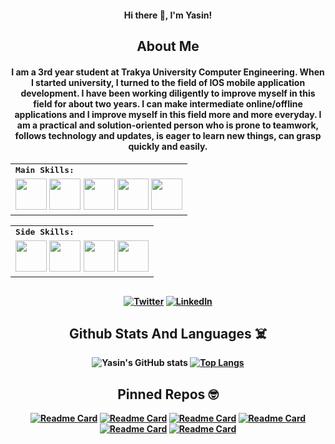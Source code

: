 
<h4 align="center">   Hi there 👋, I'm Yasin! <h4/>
<div align=center>
    
## About Me 
<h4 align="center">  I am a 3rd year student at Trakya University Computer Engineering. When I started university, I turned to the field of IOS mobile application development. I have been working diligently to improve myself in this field for about two years. I can make intermediate online/offline applications and I improve myself in this field more and more everyday. I am a practical and solution-oriented person who is prone to teamwork, follows technology and updates, is eager to learn new things, can grasp quickly and easily. <h4/>
    


<table>
    <tr>
        <td colspan="8">
        <strong><samp>Main Skills:</samp></strong>
        </td>
    </tr>
        <tr>
        <td colspan="8">
        <img src="https://img.icons8.com/color/480/000000/swift.png" width=50></a>
        <img src="https://img.icons8.com/color/480/000000/swiftui.png" width=50></a>
        <img src="https://img.icons8.com/color/480/000000/xcode.png" width=50></a>
        <img src="https://img.icons8.com/color/480/000000/git.png" width=50></a>
        <img src="https://img.icons8.com/color/480/000000/firebase.png" width=50></a>
        </td>
    </tr>
</table>
<table>
    <tr>
        <td colspan="8">
        <strong><samp>Side Skills:</samp></strong>
        </td>
    </tr>
        <tr>
        <td colspan="8">
        <img src="https://img.icons8.com/color/480/000000/c.png" width=50></a>     
        <img src="https://img.icons8.com/color/480/000000/python.png" width=50></a>
        <img src="https://img.icons8.com/color/480/000000/visual-studio-code-2019.png" width=50></a>
        <img src="https://img.icons8.com/color/480/000000/adobe-photoshop.png" width=50></a>  
        </td>
    </tr>
</table>

<div align=center>
  
##

[![Twitter](https://img.shields.io/badge/Twitter-1DA1F2?style=for-the-badge&logo=twitter&logoColor=white)](https://twitter.com/yasinctn03)
[![LinkedIn](https://img.shields.io/badge/LinkedIn-0077B5?style=for-the-badge&logo=linkedin&logoColor=white)](https://www.linkedin.com/in/yasinctn/)
  
## Github Stats And Languages ☠️

![Yasin's GitHub stats](https://github-readme-stats.vercel.app/api?username=yasinctn&show_icons=true&theme=dark)
[![Top Langs](https://github-readme-stats.vercel.app/api/top-langs/?username=yasinctn&theme=tokyonight&exclude_repo=github-readme-stats,yasinctn.github.io)](https://github.com/yasinctn/github-readme-stats)

## Pinned Repos 🤓

[![Readme Card](https://github-readme-stats.vercel.app/api/pin/?username=yasinctn&theme=dracula&repo=Pigeon)](https://github.com/yasinctn/Pigeon)
[![Readme Card](https://github-readme-stats.vercel.app/api/pin/?username=yasinctn&theme=dracula&repo=HaritalarUygulamasi)](https://github.com/yasinctn/HaritalarUygulamasi)
[![Readme Card](https://github-readme-stats.vercel.app/api/pin/?username=yasinctn&theme=dracula&repo=WeatherApp)](https://github.com/yasinctn/WeatherApp)
[![Readme Card](https://github-readme-stats.vercel.app/api/pin/?username=yasinctn&theme=dracula&repo=BMICalculator)](https://github.com/yasinctn/BMICalculator)
[![Readme Card](https://github-readme-stats.vercel.app/api/pin/?username=yasinctn&theme=dracula&repo=FlashFy)](https://github.com/yasinctn/FlashFy)
[![Readme Card](https://github-readme-stats.vercel.app/api/pin/?username=yasinctn&theme=dracula&repo=GiorgioByMoroder)](https://github.com/yasinctn/GiorgioByMoroder)
